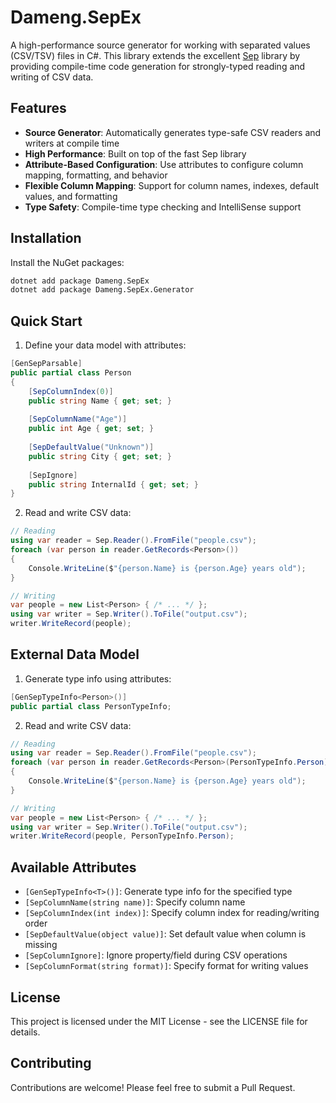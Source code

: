 # Dameng.SepEx

A high-performance source generator for working with separated values (CSV/TSV) files in C#. This library extends the excellent [Sep](https://github.com/nietras/Sep) library by providing compile-time code generation for strongly-typed reading and writing of CSV data.

## Features

- **Source Generator**: Automatically generates type-safe CSV readers and writers at compile time
- **High Performance**: Built on top of the fast Sep library
- **Attribute-Based Configuration**: Use attributes to configure column mapping, formatting, and behavior
- **Flexible Column Mapping**: Support for column names, indexes, default values, and formatting
- **Type Safety**: Compile-time type checking and IntelliSense support

## Installation

Install the NuGet packages:

```bash
dotnet add package Dameng.SepEx
dotnet add package Dameng.SepEx.Generator
```

## Quick Start

1. Define your data model with attributes:

```csharp
[GenSepParsable]
public partial class Person
{
    [SepColumnIndex(0)]
    public string Name { get; set; }
    
    [SepColumnName("Age")]
    public int Age { get; set; }
    
    [SepDefaultValue("Unknown")]
    public string City { get; set; }
    
    [SepIgnore]
    public string InternalId { get; set; }
}
```

2. Read and write CSV data:

```csharp
// Reading
using var reader = Sep.Reader().FromFile("people.csv");
foreach (var person in reader.GetRecords<Person>())
{
    Console.WriteLine($"{person.Name} is {person.Age} years old");
}

// Writing
var people = new List<Person> { /* ... */ };
using var writer = Sep.Writer().ToFile("output.csv");
writer.WriteRecord(people);
```

## External Data Model

1. Generate type info using attributes:

```csharp
[GenSepTypeInfo<Person>()]
public partial class PersonTypeInfo;
```

2. Read and write CSV data:

```csharp
// Reading
using var reader = Sep.Reader().FromFile("people.csv");
foreach (var person in reader.GetRecords<Person>(PersonTypeInfo.Person))
{
    Console.WriteLine($"{person.Name} is {person.Age} years old");
}

// Writing
var people = new List<Person> { /* ... */ };
using var writer = Sep.Writer().ToFile("output.csv");
writer.WriteRecord(people, PersonTypeInfo.Person);
```

## Available Attributes

- `[GenSepTypeInfo<T>()]`: Generate type info for the specified type
- `[SepColumnName(string name)]`: Specify column name
- `[SepColumnIndex(int index)]`: Specify column index for reading/writing order
- `[SepDefaultValue(object value)]`: Set default value when column is missing
- `[SepColumnIgnore]`: Ignore property/field during CSV operations
- `[SepColumnFormat(string format)]`: Specify format for writing values

## License

This project is licensed under the MIT License - see the LICENSE file for details.

## Contributing

Contributions are welcome! Please feel free to submit a Pull Request.